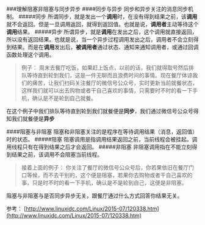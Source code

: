 ###理解阻塞非阻塞与同步异步
####同步与异步
同步和异步关注的消息同步机制。
#####同步
所谓同步，就是发出一个**调用**时，在没有得到结果之前，该**调用**就不会返回。但是一旦调用返回，就得到返回值。也就是说，**调用者**主动等待这个**调用**结果。
#####异步
所谓异步，就是**调用**在发出之后，这个调用就直接返回，所以没有返回结果。也就是说，当一个异步过程调用发出之后，调用者不会立刻得到结果。而是在**调用**发出后，**被调用者**通过状态、通知来通知调用者，或通过回调函数处理这个调用。

>例子：
	周末去餐厅吃饭，如果赶上饭点，以前的话，我们就得取号然后排队等待直到轮到我们，这是一件无聊而且浪费时间的事情。现在餐厅体谅我们的痛苦，让我们扫码关注餐厅的微信号公众号，实时更新当前就餐状态，这样我们就可以出去购物或者干自己喜欢的事情，只需要时不时的看一下手机，确认是不是轮到自己就餐。

在这个例子中我们排队等待直到轮到我们就餐便是**同步**，我们通过微信号公众号得知我们就餐便是**异步**

####阻塞与非阻塞
阻塞和非阻塞关注的是程序在等待调用结果（消息，返回值）时的状态。
#####阻塞
阻塞调用是指调用结果返回之前，当前线程会被挂起。调用线程只有在得到结果之后才会返回。
#####非阻塞
非阻塞调用指在不能立刻得到结果之前，该调用不会阻塞当前线程。

>接着上面的例子：
	你关注了餐厅的微信号公众号后，你若果依旧在餐厅门口等候，而不去干别的，这个便是阻塞，若果你去购物或者干自己喜欢的事，只是时不时的看一下手机，确认是不是轮到自己，这便是非阻塞。

阻塞与非阻塞与是否同步异步无关，跟餐厅通过什么方式回答你结果无关。


参考：
[http://www.linuxidc.com/Linux/2015-07/120338.htm](http://www.linuxidc.com/Linux/2015-07/120338.htm)

